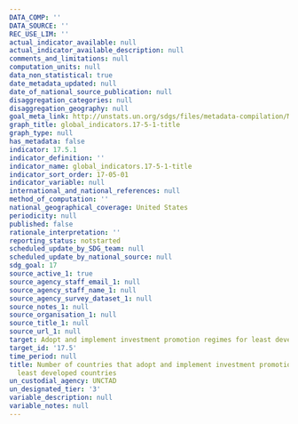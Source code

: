 ```yaml
---
DATA_COMP: ''
DATA_SOURCE: ''
REC_USE_LIM: ''
actual_indicator_available: null
actual_indicator_available_description: null
comments_and_limitations: null
computation_units: null
data_non_statistical: true
date_metadata_updated: null
date_of_national_source_publication: null
disaggregation_categories: null
disaggregation_geography: null
goal_meta_link: http://unstats.un.org/sdgs/files/metadata-compilation/Metadata-Goal-17.pdf
graph_title: global_indicators.17-5-1-title
graph_type: null
has_metadata: false
indicator: 17.5.1
indicator_definition: ''
indicator_name: global_indicators.17-5-1-title
indicator_sort_order: 17-05-01
indicator_variable: null
international_and_national_references: null
method_of_computation: ''
national_geographical_coverage: United States
periodicity: null
published: false
rationale_interpretation: ''
reporting_status: notstarted
scheduled_update_by_SDG_team: null
scheduled_update_by_national_source: null
sdg_goal: 17
source_active_1: true
source_agency_staff_email_1: null
source_agency_staff_name_1: null
source_agency_survey_dataset_1: null
source_notes_1: null
source_organisation_1: null
source_title_1: null
source_url_1: null
target: Adopt and implement investment promotion regimes for least developed countries.
target_id: '17.5'
time_period: null
title: Number of countries that adopt and implement investment promotion regimes for
  least developed countries
un_custodial_agency: UNCTAD
un_designated_tier: '3'
variable_description: null
variable_notes: null
---
```

